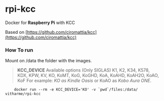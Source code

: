 # rpi-kcc
Docker for **Raspberry Pi** with KCC

Based on [https://github.com/ciromattia/kcc](https://github.com/ciromattia/kcc)

### How To run
Mount on /data the folder with the images.

> **KCC_DEVICE** Available options (Only SIGLAS)
> K1, K2, K34, K578, KDX, KPW, KV, KO, KoMT, KoG, KoGHD, KoA, KoAHD, KoAH2O, KoAO, KoF
For example: *KO as Kindle Oasis* or KoAO as *Kobo Aura ONE*.
```
    docker run --rm -e KCC_DEVICE='KO' -v `pwd`/files:/data/ vitharme/rpi-kcc
